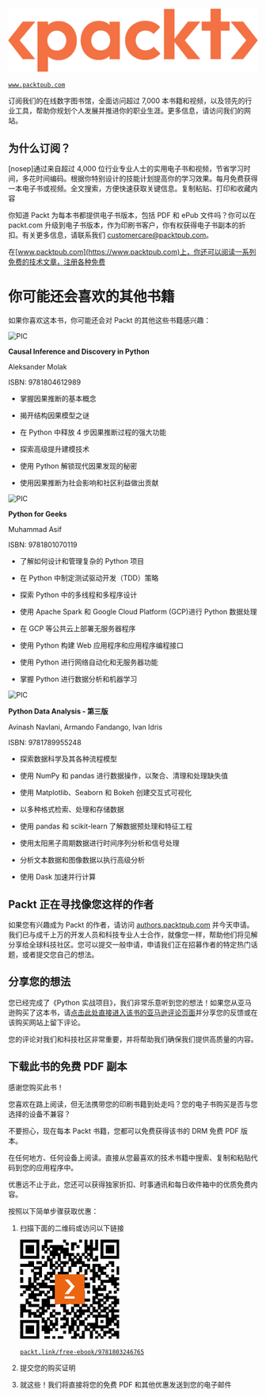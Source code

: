 ![PIC](img/file82.png)

[`www.packtpub.com`](https://www.packtpub.com)

订阅我们的在线数字图书馆，全面访问超过 7,000 本书籍和视频，以及领先的行业工具，帮助你规划个人发展并推进你的职业生涯。更多信息，请访问我们的网站。

## 为什么订阅？

[nosep]通过来自超过 4,000 位行业专业人士的实用电子书和视频，节省学习时间，多花时间编码。根据你特别设计的技能计划提高你的学习效果。每月免费获得一本电子书或视频。全文搜索，方便快速获取关键信息。复制粘贴、打印和收藏内容

你知道 Packt 为每本书都提供电子书版本，包括 PDF 和 ePub 文件吗？你可以在 packt.com 升级到电子书版本，作为印刷书客户，你有权获得电子书副本的折扣。有关更多信息，请联系我们 customercare@packtpub.com。

在[www.packtpub.com](https://www.packtpub.com)上，你还可以阅读一系列免费的技术文章，注册各种免费

# 你可能还会喜欢的其他书籍

如果你喜欢这本书，你可能还会对 Packt 的其他这些书籍感兴趣：

![PIC](https://packt.link/9781789955248)

**Causal Inference and Discovery in Python**

Aleksander Molak

ISBN: 9781804612989

+   掌握因果推断的基本概念

+   揭开结构因果模型之谜

+   在 Python 中释放 4 步因果推断过程的强大功能

+   探索高级提升建模技术

+   使用 Python 解锁现代因果发现的秘密

+   使用因果推断为社会影响和社区利益做出贡献

![PIC](https://packt.link/9781801070119)

**Python for Geeks**

Muhammad Asif

ISBN: 9781801070119

+   了解如何设计和管理复杂的 Python 项目

+   在 Python 中制定测试驱动开发（TDD）策略

+   探索 Python 中的多线程和多程序设计

+   使用 Apache Spark 和 Google Cloud Platform (GCP)进行 Python 数据处理

+   在 GCP 等公共云上部署无服务器程序

+   使用 Python 构建 Web 应用程序和应用程序编程接口

+   使用 Python 进行网络自动化和无服务器功能

+   掌握 Python 进行数据分析和机器学习

![PIC](https://packt.link/9781789955248)

**Python Data Analysis - 第三版**

Avinash Navlani, Armando Fandango, Ivan Idris

ISBN: 9781789955248

+   探索数据科学及其各种流程模型

+   使用 NumPy 和 pandas 进行数据操作，以聚合、清理和处理缺失值

+   使用 Matplotlib、Seaborn 和 Bokeh 创建交互式可视化

+   以多种格式检索、处理和存储数据

+   使用 pandas 和 scikit-learn 了解数据预处理和特征工程

+   使用太阳黑子周期数据进行时间序列分析和信号处理

+   分析文本数据和图像数据以执行高级分析

+   使用 Dask 加速并行计算

## Packt 正在寻找像您这样的作者

如果您有兴趣成为 Packt 的作者，请访问 [authors.packtpub.com](https://authors.packtpub.com) 并今天申请。我们已与成千上万的开发人员和科技专业人士合作，就像您一样，帮助他们将见解分享给全球科技社区。您可以提交一般申请，申请我们正在招募作者的特定热门话题，或者提交您自己的想法。

## 分享您的想法

您已经完成了《Python 实战项目》，我们非常乐意听到您的想法！如果您从亚马逊购买了这本书，请[点击此处直接进入该书的亚马逊评论页面](https://packt.link/r/1803246766)并分享您的反馈或在该购买网站上留下评论。

您的评论对我们和科技社区非常重要，并将帮助我们确保我们提供高质量的内容。

## 下载此书的免费 PDF 副本

感谢您购买此书！

您喜欢在路上阅读，但无法携带您的印刷书籍到处走吗？您的电子书购买是否与您选择的设备不兼容？

不要担心，现在每本 Packt 书籍，您都可以免费获得该书的 DRM 免费 PDF 版本。

在任何地方、任何设备上阅读。直接从您最喜欢的技术书籍中搜索、复制和粘贴代码到您的应用程序中。

优惠远不止于此，您还可以获得独家折扣、时事通讯和每日收件箱中的优质免费内容。

按照以下简单步骤获取优惠：

1.  扫描下面的二维码或访问以下链接

    ![图片](img/file3.png)

    [`packt.link/free-ebook/9781803246765`](https://packt.link/free-ebook/9781803246765)

1.  提交您的购买证明

1.  就这些！我们将直接将您的免费 PDF 和其他优惠发送到您的电子邮件
